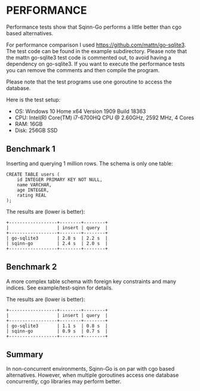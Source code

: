 
PERFORMANCE
==============================================================================

Performance tests show that Sqinn-Go performs a little better than cgo based
alternatives.

For performance comparison I used <https://github.com/mattn/go-sqlite3>.  The
test code can be found in the example subdirectory. Please note that the mattn
go-sqlite3 test code is commented out, to avoid having a dependency on
go-sqlite3. If you want to execute the performance tests you can remove the
comments and then compile the program.

Please note that the test programs use one goroutine to access the database.

Here is the test setup:

- OS: Windows 10 Home x64 Version 1909 Build 18363
- CPU: Intel(R) Core(TM) i7-6700HQ CPU @ 2.60GHz, 2592 MHz, 4 Cores
- RAM: 16GB
- Disk: 256GB SSD

## Benchmark 1

Inserting and querying 1 million rows. The schema is only one table:

	CREATE TABLE users (
		id INTEGER PRIMARY KEY NOT NULL,
		name VARCHAR,
		age INTEGER,
		rating REAL
	);

The results are (lower is better):

	+------------------+--------+--------+
	|                  | insert | query  |
	+------------------+--------+--------+
	| go-sqlite3       | 2.8 s  | 2.2 s  | 
	| sqinn-go         | 2.4 s  | 2.0 s  | 
	+------------------+--------+--------+


## Benchmark 2

A more complex table schema with foreign key constraints and many indices.  See
example/test-sqinn for details.

The results are (lower is better):

	+------------------+--------+--------+
	|                  | insert | query  |
	+------------------+--------+--------+
	| go-sqlite3       | 1.1 s  | 0.8 s  | 
	| sqinn-go         | 0.9 s  | 0.7 s  | 
	+------------------+--------+--------+


## Summary

In non-concurrent environments, Sqinn-Go is on par with cgo based alternatives.
However, when multiple goroutines access one database concurrently, cgo
libraries may perform better.

